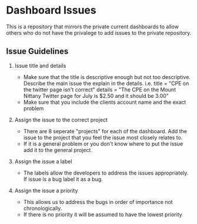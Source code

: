 # Dashboard Issues

This is a repository that mirrors the private current dashboards to allow others who do not have the privalege to add issues to the private repository. 

## Issue Guidelines 
1) Issue title and details 
  
   * Make sure that the title is descriptive enough but not too descriptive. Describe the main issue the explain in the details. i.e. title = "CPE on the twitter page isn't correct" details = "The CPE on the Mount Nittany Twitter page for July is $2.50 and it should be 3.00"
   * Make sure that you include the clients account name and the exact problem 
   
 2) Assign the issue to the correct project
    * There are 8 seperate "projects" for each of the dashboard. Add the issue to the project that you feel the issue most closely relates to. 
    * If it is a general problem or you don't know where to put the issue add it to the general project. 
    
  3) Assign the issue a label
  
      * The labels allow the developers to address the issues appropriately. If issue is a bug label it as a bug. 
    
  
  4) Assign the issue a priority
      * This allows us to address the bugs in order of importance not chronologically. 
      * If there is no priority it will be assumed to have the lowest priority 

